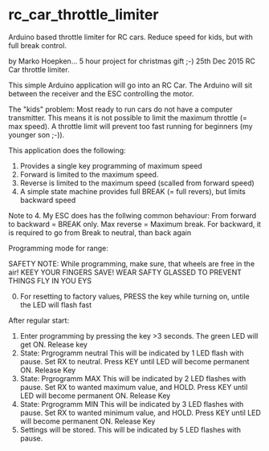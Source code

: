 # rc_car_throttle_limiter
Arduino based throttle limiter for RC cars. Reduce speed for kids, but with full break control.

by Marko Hoepken... 5 hour project for christmas gift ;-)
25th Dec 2015
RC Car throttle limiter.

This simple Arduino application will go into an RC Car.
The Arduino will sit between the receiver and the ESC controlling the motor.

The "kids" problem: Most ready to run cars do not have a computer transmitter.
This means it is not possible to limit the maximum throttle (= max speed).
A throttle limit will prevent too fast running for beginners (my younger son ;-)).

This application does the following:

1. Provides a single key programming of maximum speed
2. Forward is limited to the maximum speed.
3. Reverse is limited to the maximum speed (scalled from forward speed)
4. A simple state machine provides full BREAK (= full revers), but limits backward speed

Note to 4.
My ESC does has the follwing common behaviour:
From forward to backward = BREAK only. Max reverse = Maximum break.
For backward, it is required to go from Break to neutral, than back again

Programming mode for range:

SAFETY NOTE: While programming, make sure, that wheels are free in the air!
KEEY YOUR FINGERS SAVE!
WEAR SAFTY GLASSED TO PREVENT THINGS FLY IN YOU EYS

0. For resetting to factory  values, PRESS the key while turning on, untile the LED will flash fast

After regular start:
1. Enter programming by pressing the key >3 seconds.
   The green LED will get ON. Release key
2. State: Prgrogramm neutral 
   This will be indicated by 1 LED flash with pause.
   Set RX to neutral. 
   Press KEY until LED will become permanent ON. 
   Release Key
3. State: Prgrogramm MAX
   This will be indicated by 2 LED flashes with pause.
   Set RX to wanted maximum value, and HOLD.
   Press KEY until LED will become permanent ON. 
   Release Key
3. State: Prgrogramm MIN
   This will be indicated by 3 LED flashes with pause.
   Set RX to wanted minimum value, and HOLD.
   Press KEY until LED will become permanent ON. 
   Release Key
4. Settings will be stored.
   This will be indicated by 5 LED flashes with pause.

